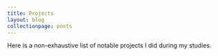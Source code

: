 ```yaml
---
title: Projects
layout: blog
collectionpage: posts
---
```


Here is a non-exhaustive list of notable projects I did during my studies.
